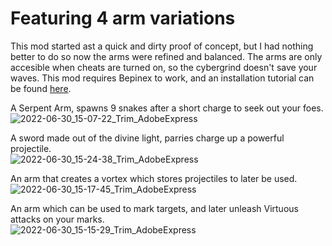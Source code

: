 # Featuring 4 arm variations
This mod started ast a quick and dirty proof of concept, but I had nothing better to do so now the arms were refined and  balanced. The arms are only accesible when cheats are turned on, so the cybergrind doesn't save your waves. This mod requires Bepinex to work, and an installation tutorial can be found [here](https://youtu.be/meNiXcbPh_s).

A Serpent Arm, spawns 9 snakes after a short charge to seek out your foes. <br>
![2022-06-30_15-07-22_Trim_AdobeExpress](https://user-images.githubusercontent.com/58375877/176763068-aefc3f41-a183-4ef9-a571-e014bb986b89.gif)

A sword made out of the divine light, parries charge up a powerful projectile. <br>
![2022-06-30_15-24-38_Trim_AdobeExpress](https://user-images.githubusercontent.com/58375877/176762535-67f9e318-bed3-4ae5-9882-f902fcb68c00.gif)

An arm that creates a vortex which stores projectiles to later be used. <br>
![2022-06-30_15-17-45_Trim_AdobeExpress](https://user-images.githubusercontent.com/58375877/176763089-f4a35a52-0c32-499c-a61d-3eeee77942da.gif)

An arm which can be used to mark targets, and later unleash Virtuous attacks on your marks. <br>
![2022-06-30_15-15-29_Trim_AdobeExpress](https://user-images.githubusercontent.com/58375877/176762684-821c686c-42c3-4c78-a5d0-f3a03525baad.gif)
